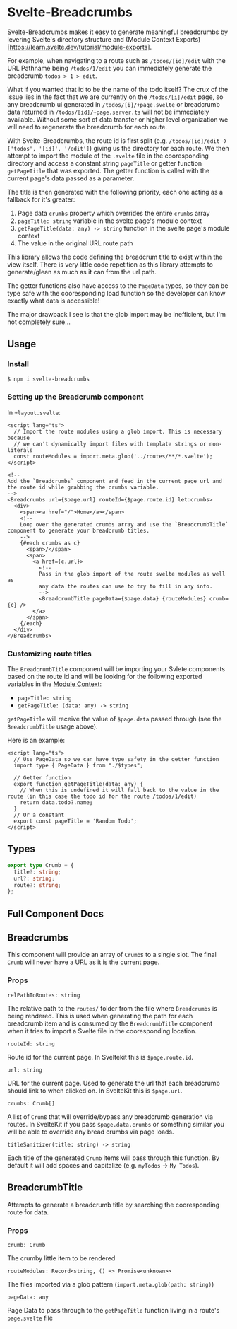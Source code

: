 # Svelte-Breadcrumbs

Svelte-Breadcrumbs makes it easy to generate meaningful breadcrumbs by levering Svelte's directory structure and (Module Context Exports)[https://learn.svelte.dev/tutorial/module-exports].

For example, when navigating to a route such as `/todos/[id]/edit` with the URL Pathname being `/todos/1/edit` you can immediately generate the breadcrumb `todos > 1 > edit`.

What if you wanted that id to be the name of the todo itself? The crux of the issue lies in the fact that we are currently on the `/todos/[i]/edit` page, so any breadcrumb ui generated in `/todos/[i]/+page.svelte` or breadcrumb data returned in `/todos/[id]/+page.server.ts` will not be immediately available. Without some sort of data transfer or higher level organization we will need to regenerate the breadcrumb for each route.

With Svelte-Breadcrumbs, the route id is first split (e.g. `/todos/[id]/edit` -> `['todos', '[id]', '/edit']`) giving us the directory for each route. We then attempt to import the module of the `.svelte` file in the cooresponding directory and access a constant string `pageTitle` or getter function `getPageTitle` that was exported. The getter function is called with the current page's data passed as a parameter.

The title is then generated with the following priority, each one acting as a fallback for it's greater:

1. Page data `crumbs` property which overrides the entire `crumbs` array
2. `pageTitle: string` variable in the svelte page's module context
3. `getPageTitle(data: any) -> string` function in the svelte page's module context
4. The value in the original URL route path

This library allows the code defining the breadcrum title to exist within the view itself. There is very little code repetition as this library attempts to generate/glean as much as it can from the url path.

The getter functions also have access to the `PageData` types, so they can be type safe with the cooresponding load function so the developer can know exactly what data is accessible!

The major drawback I see is that the glob import may be inefficient, but I'm not completely sure...

## Usage

### Install

```bash
$ npm i svelte-breadcrumbs
```

### Setting up the Breadcrumb component

In `+layout.svelte`:

```svelte
<script lang="ts">
  // Import the route modules using a glob import. This is necessary because
  // we can't dynamically import files with template strings or non-literals
  const routeModules = import.meta.glob('../routes/**/*.svelte');
</script>

<!--
Add the `Breadcrumbs` component and feed in the current page url and the route id while grabbing the crumbs variable.
-->
<Breadcrumbs url={$page.url} routeId={$page.route.id} let:crumbs>
  <div>
    <span><a href="/">Home</a></span>
    <!--
    Loop over the generated crumbs array and use the `BreadcrumbTitle` component to generate your breadcrumb titles.
    -->
    {#each crumbs as c}
      <span>/</span>
      <span>
        <a href={c.url}>
          <!--
          Pass in the glob import of the route svelte modules as well as
          any data the routes can use to try to fill in any info.
          -->
          <BreadcrumbTitle pageData={$page.data} {routeModules} crumb={c} />
        </a>
      </span>
    {/each}
  </div>
</Breadcrumbs>
```

### Customizing route titles

The `BreadcrumbTitle` component will be importing your Svlete components based on the route id and will be looking for the following exported variables in the [Module Context](https://learn.svelte.dev/tutorial/module-exports):

- `pageTitle: string`
- `getPageTitle: (data: any) -> string`

`getPageTitle` will receive the value of `$page.data` passed through (see the `BreadcrumbTitle` usage above).

Here is an example:

```svelte
<script lang="ts">
  // Use PageData so we can have type safety in the getter function
  import type { PageData } from "./$types";

  // Getter function
  export function getPageTitle(data: any) {
    // When this is undefined it will fall back to the value in the route (in this case the todo id for the route /todos/1/edit)
    return data.todo?.name;
  }
  // Or a constant
  export const pageTitle = 'Random Todo';
</script>
```

## Types

```ts
export type Crumb = {
  title?: string;
  url?: string;
  route?: string;
};
```

## Full Component Docs

## Breadcrumbs

This component will provide an array of `Crumb`s to a single slot. The final `Crumb` will never have a URL as it is the current page.

### Props

`relPathToRoutes: string`

The relative path to the `routes/` folder from the file where `Breadcrumbs` is being rendered. This is used when generating the path for each breadcrumb item and is consumed by the `BreadcrumbTitle` component when it tries to import a Svelte file in the cooresponding location.

`routeId: string`

Route id for the current page. In Sveltekit this is `$page.route.id`.

`url: string`

URL for the current page. Used to generate the url that each breadcrumb should link to when clicked on. In SvelteKit this is `$page.url`.

`crumbs: Crumb[]`

A list of `Crum`s that will override/bypass any breadcrumb generation via routes. In SvelteKit if you pass `$page.data.crumbs` or something similar you will be able to override any bread crumbs via page loads.

`titleSanitizer(title: string) -> string`

Each title of the generated `Crumb` items will pass through this function. By default it will add spaces and capitalize (e.g. `myTodos` -> `My Todos`).

## BreadcrumbTitle

Attempts to generate a breadcrumb title by searching the cooresponding route for data.

### Props

`crumb: Crumb`

The crumby little item to be rendered

`routeModules: Record<string, () => Promise<unknown>>`

The files imported via a glob pattern (`import.meta.glob(path: string)`)

`pageData: any`

Page Data to pass through to the `getPageTitle` function living in a route's `page.svelte` file
